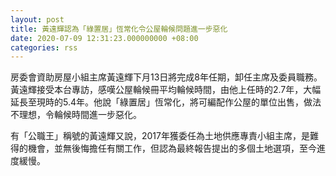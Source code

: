 ```yaml
---
layout: post
title: 黃遠輝認為「綠置居」恆常化令公屋輪候問題進一步惡化
date: 2020-07-09 12:31:23.000000000 +08:00
categories: rss
---
```


房委會資助房屋小組主席黃遠輝下月13日將完成8年任期，卸任主席及委員職務。黃遠輝接受本台專訪，感嘆公屋輪候冊平均輪候時間，由他上任時的2.7年，大幅延長至現時的5.4年。他說「綠置居」恆常化，將可編配作公屋的單位出售，做法不理想，令輪候時間進一步惡化。

有「公職王」稱號的黃遠輝又說，2017年獲委任為土地供應專責小組主席，是難得的機會，並無後悔擔任有關工作，但認為最終報告提出的多個土地選項，至今進度緩慢。
